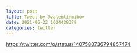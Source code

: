 ```yaml
--- 
layout: post 
title: Tweet by @valentinmihov 
date: 2021-06-22 1624428379 
categories: twitter 
--- 
```

https://twitter.com/o/status/1407580736794857474